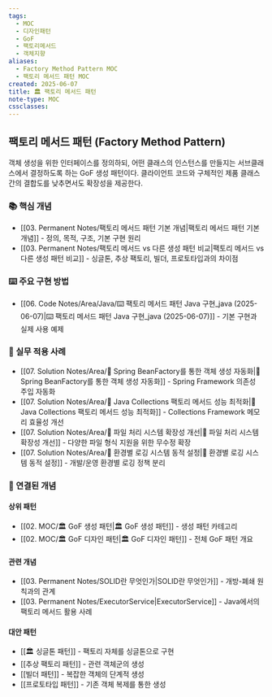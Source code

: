 ```yaml
---
tags:
  - MOC
  - 디자인패턴
  - GoF
  - 팩토리메서드
  - 객체지향
aliases:
  - Factory Method Pattern MOC
  - 팩토리 메서드 패턴 MOC
created: 2025-06-07
title: 🏛️ 팩토리 메서드 패턴
note-type: MOC
cssclasses:
---
```


## 팩토리 메서드 패턴 (Factory Method Pattern)

객체 생성을 위한 인터페이스를 정의하되, 어떤 클래스의 인스턴스를 만들지는 서브클래스에서 결정하도록 하는 GoF 생성 패턴이다. 클라이언트 코드와 구체적인 제품 클래스 간의 결합도를 낮추면서도 확장성을 제공한다.

### 📚 핵심 개념

- [[03. Permanent Notes/팩토리 메서드 패턴 기본 개념|팩토리 메서드 패턴 기본 개념]] - 정의, 목적, 구조, 기본 구현 원리
- [[03. Permanent Notes/팩토리 메서드 vs 다른 생성 패턴 비교|팩토리 메서드 vs 다른 생성 패턴 비교]] - 싱글톤, 추상 팩토리, 빌더, 프로토타입과의 차이점

### ⌨️ 주요 구현 방법

- [[06. Code Notes/Area/Java/⌨️ 팩토리 메서드 패턴 Java 구현_java (2025-06-07)|⌨️ 팩토리 메서드 패턴 Java 구현_java (2025-06-07)]] - 기본 구현과 실제 사용 예제

### 🔬 실무 적용 사례

- [[07. Solution Notes/Area/🔬 Spring BeanFactory를 통한 객체 생성 자동화|🔬 Spring BeanFactory를 통한 객체 생성 자동화]] - Spring Framework 의존성 주입 자동화
- [[07. Solution Notes/Area/🔬 Java Collections 팩토리 메서드 성능 최적화|🔬 Java Collections 팩토리 메서드 성능 최적화]] - Collections Framework 메모리 효율성 개선
- [[07. Solution Notes/Area/🔬 파일 처리 시스템 확장성 개선|🔬 파일 처리 시스템 확장성 개선]] - 다양한 파일 형식 지원을 위한 무수정 확장
- [[07. Solution Notes/Area/🔬 환경별 로깅 시스템 동적 설정|🔬 환경별 로깅 시스템 동적 설정]] - 개발/운영 환경별 로깅 정책 분리

### 🔗 연결된 개념

#### 상위 패턴
- [[02. MOC/🏛️ GoF 생성 패턴|🏛️ GoF 생성 패턴]] - 생성 패턴 카테고리
- [[02. MOC/🏛️ GoF 디자인 패턴|🏛️ GoF 디자인 패턴]] - 전체 GoF 패턴 개요

#### 관련 개념
- [[03. Permanent Notes/SOLID란 무엇인가|SOLID란 무엇인가]] - 개방-폐쇄 원칙과의 관계
- [[03. Permanent Notes/ExecutorService|ExecutorService]] - Java에서의 팩토리 메서드 활용 사례

#### 대안 패턴
- [[🏛️ 싱글톤 패턴]] - 팩토리 자체를 싱글톤으로 구현
- [[추상 팩토리 패턴]] - 관련 객체군의 생성
- [[빌더 패턴]] - 복잡한 객체의 단계적 생성
- [[프로토타입 패턴]] - 기존 객체 복제를 통한 생성 